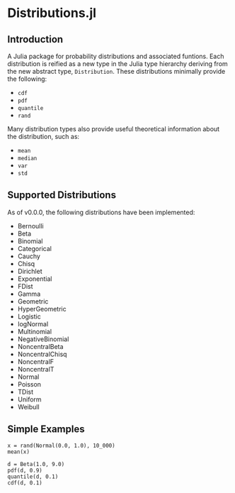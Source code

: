 Distributions.jl
================

## Introduction

A Julia package for probability distributions and associated funtions. Each distribution is reified as a new type in the Julia type hierarchy deriving from the new abstract type, `Distribution`. These distributions minimally provide the following:

* `cdf`
* `pdf`
* `quantile`
* `rand`

Many distribution types also provide useful theoretical information about the distribution, such as:

* `mean`
* `median`
* `var`
* `std`

## Supported Distributions

As of v0.0.0, the following distributions have been implemented:

* Bernoulli
* Beta
* Binomial
* Categorical
* Cauchy
* Chisq
* Dirichlet
* Exponential
* FDist
* Gamma
* Geometric
* HyperGeometric
* Logistic
* logNormal
* Multinomial
* NegativeBinomial
* NoncentralBeta
* NoncentralChisq
* NoncentralF
* NoncentralT
* Normal
* Poisson
* TDist
* Uniform
* Weibull

## Simple Examples

    x = rand(Normal(0.0, 1.0), 10_000)
    mean(x)
    
    d = Beta(1.0, 9.0)
    pdf(d, 0.9)
    quantile(d, 0.1)
    cdf(d, 0.1)

